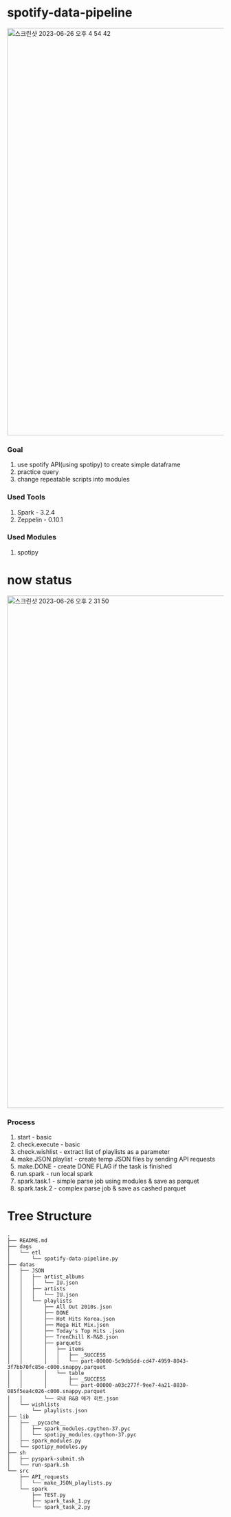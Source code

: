 # spotify-data-pipeline
<img width="946" alt="스크린샷 2023-06-26 오후 4 54 42" src="https://github.com/hooniegit/spotify-data-pipeline/assets/130134750/4601e8cd-d880-46a0-9eae-bbd7b642d218">

### Goal
1. use spotify API(using spotipy) to create simple dataframe
2. practice query
3. change repeatable scripts into modules

### Used Tools
1. Spark - 3.2.4
2. Zeppelin - 0.10.1

### Used Modules
1. spotipy

# now status
<img width="1190" alt="스크린샷 2023-06-26 오후 2 31 50" src="https://github.com/hooniegit/spotify-data-pipeline/assets/130134750/49609609-a962-4b73-805c-2e1000da85c8">

### Process
1. start - basic
2. check.execute - basic
3. check.wishlist - extract list of playlists as a parameter
4. make.JSON.playlist - create temp JSON files by sending API requests
5. make.DONE - create DONE FLAG if the task is finished
6. run.spark - run local spark
7. spark.task.1 - simple parse job using modules & save as parquet
8. spark.task.2 - complex parse job & save as cashed parquet


# Tree Structure
```
.
├── README.md
├── dags
│   └── etl
│       └── spotify-data-pipeline.py
├── datas
│   ├── JSON
│   │   ├── artist_albums
│   │   │   └── IU.json
│   │   ├── artists
│   │   │   └── IU.json
│   │   └── playlists
│   │       ├── All Out 2010s.json
│   │       ├── DONE
│   │       ├── Hot Hits Korea.json
│   │       ├── Mega Hit Mix.json
│   │       ├── Today's Top Hits .json
│   │       ├── TrenChill K-R&B.json
│   │       ├── parquets
│   │       │   ├── items
│   │       │   │   ├── _SUCCESS
│   │       │   │   └── part-00000-5c9db5dd-cd47-4959-8043-3f7bb70fc85e-c000.snappy.parquet
│   │       │   └── table
│   │       │       ├── _SUCCESS
│   │       │       └── part-00000-a03c277f-9ee7-4a21-8830-085f5ea4c026-c000.snappy.parquet
│   │       └── 국내 R&B 메가 히트.json
│   └── wishlists
│       └── playlists.json
├── lib
│   ├── __pycache__
│   │   ├── spark_modules.cpython-37.pyc
│   │   └── spotipy_modules.cpython-37.pyc
│   ├── spark_modules.py
│   └── spotipy_modules.py
├── sh
│   ├── pyspark-submit.sh
│   └── run-spark.sh
└── src
    ├── API_requests
    │   └── make_JSON_playlists.py
    └── spark
        ├── TEST.py
        ├── spark_task_1.py
        └── spark_task_2.py
```
